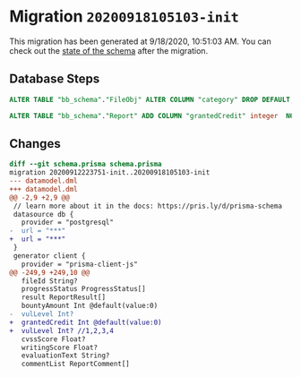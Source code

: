 # Migration `20200918105103-init`

This migration has been generated at 9/18/2020, 10:51:03 AM.
You can check out the [state of the schema](./schema.prisma) after the migration.

## Database Steps

```sql
ALTER TABLE "bb_schema"."FileObj" ALTER COLUMN "category" DROP DEFAULT;

ALTER TABLE "bb_schema"."Report" ADD COLUMN "grantedCredit" integer  NOT NULL DEFAULT 0;
```

## Changes

```diff
diff --git schema.prisma schema.prisma
migration 20200912223751-init..20200918105103-init
--- datamodel.dml
+++ datamodel.dml
@@ -2,9 +2,9 @@
 // learn more about it in the docs: https://pris.ly/d/prisma-schema
 datasource db {
   provider = "postgresql"
-  url = "***"
+  url = "***"
 }
 generator client {
   provider = "prisma-client-js"
@@ -249,9 +249,10 @@
   fileId String?
   progressStatus ProgressStatus[]
   result ReportResult[]
   bountyAmount Int @default(value:0)
-  vulLevel Int?
+  grantedCredit Int @default(value:0)
+  vulLevel Int? //1,2,3,4
   cvssScore Float?
   writingScore Float?
   evaluationText String?
   commentList ReportComment[]
```


